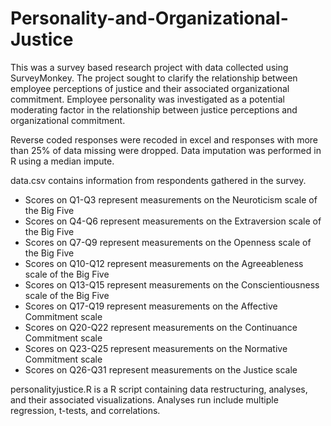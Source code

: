 # Personality-and-Organizational-Justice

This was a survey based research project with data collected using SurveyMonkey. The project sought to clarify the relationship between employee perceptions of justice and their associated organizational commitment. Employee personality was investigated as a potential moderating factor in the relationship between justice perceptions and organizational commitment.

Reverse coded responses were recoded in excel and responses with more than 25% of data missing were dropped. Data imputation was performed in R using a median impute.

data.csv contains information from respondents gathered in the survey.
  - Scores on Q1-Q3 represent measurements on the Neuroticism scale of the Big Five
  - Scores on Q4-Q6 represent measurements on the Extraversion scale of the Big Five 
  - Scores on Q7-Q9 represent measurements on the Openness scale of the Big Five 
  - Scores on Q10-Q12 represent measurements on the Agreeableness scale of the Big Five
  - Scores on Q13-Q15 represent measurements on the Conscientiousness scale of the Big Five
  - Scores on Q17-Q19 represent measurements on the Affective Commitment scale
  - Scores on Q20-Q22 represent measurements on the Continuance Commitment scale
  - Scores on Q23-Q25 represent measurements on the Normative Commitment scale
  - Scores on Q26-Q31 represent measurements on the Justice scale

personalityjustice.R is a R script containing data restructuring, analyses, and their associated visualizations. Analyses run include multiple regression, t-tests, and correlations.



